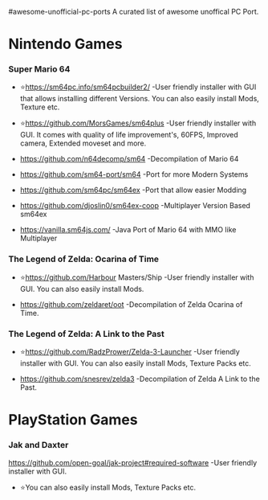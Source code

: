 #awesome-unofficial-pc-ports
A curated list of awesome unoffical PC Port.

# Nintendo Games
### Super Mario 64
- ⭐https://sm64pc.info/sm64pcbuilder2/ -User friendly installer with GUI that allows installing different Versions.
You can also easily install Mods, Texture etc.

- ⭐https://github.com/MorsGames/sm64plus  -User friendly installer with GUI.
It comes with quality of life improvement's, 60FPS, Improved camera, Extended moveset and more.

- https://github.com/n64decomp/sm64 -Decompilation of Mario 64

- https://github.com/sm64-port/sm64 -Port for more Modern Systems

- https://github.com/sm64pc/sm64ex -Port that allow easier Modding

- https://github.com/djoslin0/sm64ex-coop -Multiplayer Version Based sm64ex

- https://vanilla.sm64js.com/ -Java Port of Mario 64 with MMO like Multiplayer

### The Legend of Zelda: Ocarina of Time 
- ⭐https://github.com/Harbour Masters/Ship -User friendly installer with GUI.
You can also easily install Mods.

- https://github.com/zeldaret/oot -Decompilation of Zelda Ocarina of Time.

### The Legend of Zelda: A Link to the Past
- ⭐https://github.com/RadzPrower/Zelda-3-Launcher -User friendly installer with GUI.
You can also easily install Mods, Texture Packs etc.

- https://github.com/snesrev/zelda3 -Decompilation of Zelda A Link to the Past.


# PlayStation Games
### Jak and Daxter
https://github.com/open-goal/jak-project#required-software -User friendly installer with GUI.
- ⭐You can also easily install Mods, Texture Packs etc.
